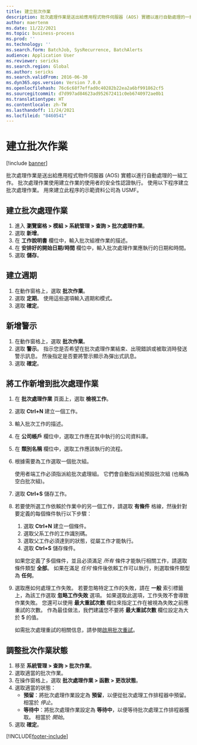 ```yaml
---
title: 建立批次作業
description: 批次處理作業是送出給應用程式物件伺服器 (AOS) 實體以進行自動處理的一組工作。
author: maertenm
ms.date: 11/22/2021
ms.topic: business-process
ms.prod: ''
ms.technology: ''
ms.search.form: BatchJob, SysRecurrence, BatchAlerts
audience: Application User
ms.reviewer: sericks
ms.search.region: Global
ms.author: sericks
ms.search.validFrom: 2016-06-30
ms.dyn365.ops.version: Version 7.0.0
ms.openlocfilehash: 76c6c68f7effad0c40282b22ea2a6bf991862cf5
ms.sourcegitcommit: d7d997ad84623ad952672411c0eb6740972ae0b1
ms.translationtype: HT
ms.contentlocale: zh-TW
ms.lasthandoff: 11/24/2021
ms.locfileid: "8460541"
---
```

# <a name="create-a-batch-job"></a>建立批次作業

[!include [banner](../../includes/banner.md)]

批次處理作業是送出給應用程式物件伺服器 (AOS) 實體以進行自動處理的一組工作。 批次處理作業使用建立作業的使用者的安全性認證執行。 使用以下程序建立批次處理作業。 用來建立此程序的示範資料公司為 USMF。


## <a name="create-the-batch-job"></a>建立批次處理作業
1. 進入 **瀏覽窗格 > 模組 > 系統管理 > 查詢 > 批次處理作業**。
2. 選取 **新增**。
3. 在 **工作說明書** 欄位中，輸入批次組裡作業的描述。
4. 在 **安排好的開始日期/時間** 欄位中，輸入批次處理作業應執行的日期和時間。
5. 選取 **儲存**。

## <a name="create-a-recurrence"></a>建立週期
1. 在動作窗格上，選取 **批次作業**。
2. 選取 **定期**。 使用這些選項輸入週期和模式。  
3. 選取 **確定**。

## <a name="add-alerts"></a>新增警示
1. 在動作窗格上，選取 **批次作業**。
2. 選取 **警示**。 指示您是否希望在批次處理作業結束、出現錯誤或被取消時發送警示訊息。 然後指定是否要將警示顯示為彈出式訊息。   
3. 選取 **確定**。

## <a name="add-a-task-to-a-batch-job"></a>將工作新增到批次處理作業
1.  在 **批次處理作業** 頁面上，選取 **檢視工作**。
2.  選取 **Ctrl+N** 建立一個工作。
3.  輸入批次工作的描述。
4.  在 **公司帳戶** 欄位中，選取工作應在其中執行的公司資料庫。
5.  在 **類別名稱** 欄位中，選取工作應該執行的流程。 
6.  根據需要為工作選取一個批次組。

    使用者端工作必須指派給批次處理組。 它們會自動指派給預設批次組 (也稱為空白批次組)。

7.  選取 **Ctrl+S** 儲存工作。
8.  若要使所選工作依賴於作業中的另一個工作，請選取 **有條件** 格線，然後針對要定義的每個條件執行以下步驟：

    1. 選取 **Ctrl+N** 建立一個條件。
    2. 選取父系工作的工作識別碼。
    3. 選取父工作必須達到的狀態，從屬工作才能執行。
    4. 選取 **Ctrl+S** 儲存條件。

    如果您定義了多個條件，並且必須滿足 *所有* 條件才能執行相關工作，請選取條件類型 **全部**。 如果在滿足 *任何* 條件後依賴工作可以執行，則選取條件類型為 **任何**。

9.  選取應如何處理工作失敗。 若要忽略特定工作的失敗，請在 **一般** 索引標籤上，為該工作選取 **忽略工作失敗** 選項。 如果選取此選項，工作失敗不會導致作業失敗。 您還可以使用 **最大重試次數** 欄位來指定工作在被視為失敗之前應重試的次數。 作為最佳做法，我們建議您不要將 **最大重試次數** 欄位設定為大於 **5** 的值。

    如需批次處理重試的相關信息，請參閱[啟用批次重試](../retryable-batch.md)。

## <a name="adjust-batch-job-status"></a>調整批次作業狀態
1. 移至 **系統管理 > 查詢 > 批次作業**。
2. 選取適當的批次作業。
3. 在操作窗格上，選取 **批次處理作業 > 函數 > 更改狀態**。
4. 選取適當的狀態：
    - **預留**：將批次處理作業設定為 **預留**，以便從批次處理工作排程器中預留。 相當於 *停止*。
    - **等待中**：將批次處理作業設定為 **等待中**，以便等待批次處理工作排程器獲取。 相當於 *開始*。
5. 選取 **確定**。


[!INCLUDE[footer-include](../../../../includes/footer-banner.md)]

